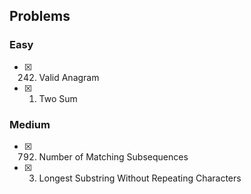 ## Problems

### Easy
- [x] 242. Valid Anagram
- [x] 1. Two Sum

### Medium
- [x] 792. Number of Matching Subsequences
- [x] 3. Longest Substring Without Repeating Characters
